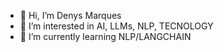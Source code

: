 - 👋 Hi, I’m Denys Marques
- 👀 I’m interested in AI, LLMs, NLP, TECNOLOGY
- 🌱 I’m currently learning NLP/LANGCHAIN


<!---
dmarques-ai/dmarques-ai is a ✨ special ✨ repository because its `README.md` (this file) appears on your GitHub profile.
You can click the Preview link to take a look at your changes.
--->
